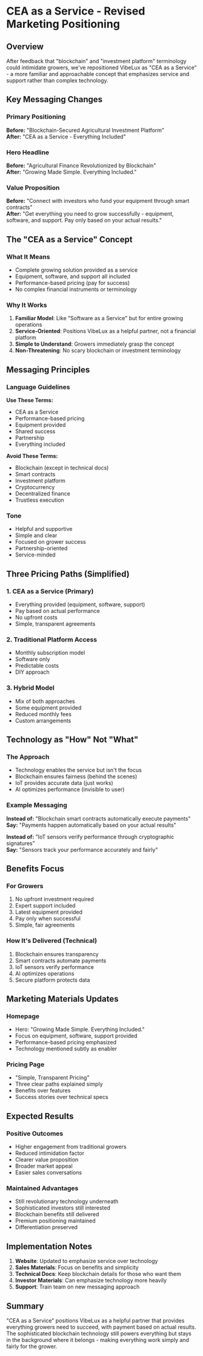 # CEA as a Service - Revised Marketing Positioning

## Overview
After feedback that "blockchain" and "investment platform" terminology could intimidate growers, we've repositioned VibeLux as "CEA as a Service" - a more familiar and approachable concept that emphasizes service and support rather than complex technology.

## Key Messaging Changes

### Primary Positioning
**Before:** "Blockchain-Secured Agricultural Investment Platform"  
**After:** "CEA as a Service - Everything Included"

### Hero Headline
**Before:** "Agricultural Finance Revolutionized by Blockchain"  
**After:** "Growing Made Simple. Everything Included."

### Value Proposition
**Before:** "Connect with investors who fund your equipment through smart contracts"  
**After:** "Get everything you need to grow successfully - equipment, software, and support. Pay only based on your actual results."

## The "CEA as a Service" Concept

### What It Means
- Complete growing solution provided as a service
- Equipment, software, and support all included
- Performance-based pricing (pay for success)
- No complex financial instruments or terminology

### Why It Works
1. **Familiar Model**: Like "Software as a Service" but for entire growing operations
2. **Service-Oriented**: Positions VibeLux as a helpful partner, not a financial platform
3. **Simple to Understand**: Growers immediately grasp the concept
4. **Non-Threatening**: No scary blockchain or investment terminology

## Messaging Principles

### Language Guidelines
**Use These Terms:**
- CEA as a Service
- Performance-based pricing
- Equipment provided
- Shared success
- Partnership
- Everything included

**Avoid These Terms:**
- Blockchain (except in technical docs)
- Smart contracts
- Investment platform
- Cryptocurrency
- Decentralized finance
- Trustless execution

### Tone
- Helpful and supportive
- Simple and clear
- Focused on grower success
- Partnership-oriented
- Service-minded

## Three Pricing Paths (Simplified)

### 1. CEA as a Service (Primary)
- Everything provided (equipment, software, support)
- Pay based on actual performance
- No upfront costs
- Simple, transparent agreements

### 2. Traditional Platform Access
- Monthly subscription model
- Software only
- Predictable costs
- DIY approach

### 3. Hybrid Model
- Mix of both approaches
- Some equipment provided
- Reduced monthly fees
- Custom arrangements

## Technology as "How" Not "What"

### The Approach
- Technology enables the service but isn't the focus
- Blockchain ensures fairness (behind the scenes)
- IoT provides accurate data (just works)
- AI optimizes performance (invisible to user)

### Example Messaging
**Instead of:** "Blockchain smart contracts automatically execute payments"  
**Say:** "Payments happen automatically based on your actual results"

**Instead of:** "IoT sensors verify performance through cryptographic signatures"  
**Say:** "Sensors track your performance accurately and fairly"

## Benefits Focus

### For Growers
1. No upfront investment required
2. Expert support included
3. Latest equipment provided
4. Pay only when successful
5. Simple, fair agreements

### How It's Delivered (Technical)
1. Blockchain ensures transparency
2. Smart contracts automate payments
3. IoT sensors verify performance
4. AI optimizes operations
5. Secure platform protects data

## Marketing Materials Updates

### Homepage
- Hero: "Growing Made Simple. Everything Included."
- Focus on equipment, software, support provided
- Performance-based pricing emphasized
- Technology mentioned subtly as enabler

### Pricing Page
- "Simple, Transparent Pricing"
- Three clear paths explained simply
- Benefits over features
- Success stories over technical specs

## Expected Results

### Positive Outcomes
- Higher engagement from traditional growers
- Reduced intimidation factor
- Clearer value proposition
- Broader market appeal
- Easier sales conversations

### Maintained Advantages
- Still revolutionary technology underneath
- Sophisticated investors still interested
- Blockchain benefits still delivered
- Premium positioning maintained
- Differentiation preserved

## Implementation Notes

1. **Website**: Updated to emphasize service over technology
2. **Sales Materials**: Focus on benefits and simplicity
3. **Technical Docs**: Keep blockchain details for those who want them
4. **Investor Materials**: Can emphasize technology more heavily
5. **Support**: Train team on new messaging approach

## Summary

"CEA as a Service" positions VibeLux as a helpful partner that provides everything growers need to succeed, with payment based on actual results. The sophisticated blockchain technology still powers everything but stays in the background where it belongs - making everything work simply and fairly for the grower.